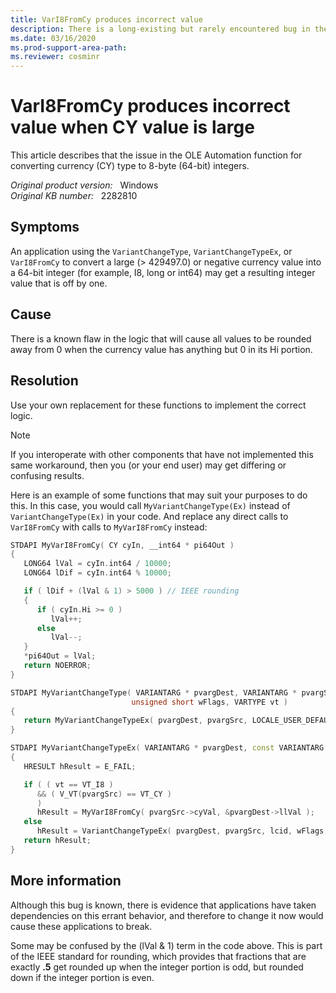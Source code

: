 ```yaml
---
title: VarI8FromCy produces incorrect value
description: There is a long-existing but rarely encountered bug in the OLE Automation function for converting currency (CY) type to 8-byte (64-bit) integers.
ms.date: 03/16/2020
ms.prod-support-area-path: 
ms.reviewer: cosminr
---
```

# VarI8FromCy produces incorrect value when CY value is large

This article describes that the issue in the OLE Automation function for converting currency (CY) type to 8-byte (64-bit) integers.

_Original product version:_ &nbsp;  Windows  
_Original KB number:_ &nbsp; 2282810

## Symptoms

An application using the `VariantChangeType`, `VariantChangeTypeEx`, or `VarI8FromCy` to convert a large (> 429497.0) or negative currency value into a 64-bit integer (for example, I8, long or int64) may get a resulting integer value that is off by one.

## Cause

There is a known flaw in the logic that will cause all values to be rounded away from 0 when the currency value has anything but 0 in its Hi portion.

## Resolution

Use your own replacement for these functions to implement the correct logic.

> [!NOTE]
> If you interoperate with other components that have not implemented this same workaround, then you (or your end user) may get differing or confusing results.

Here is an example of some functions that may suit your purposes to do this. In this case, you would call `MyVariantChangeType(Ex)` instead of `VariantChangeType(Ex)` in your code. And replace any direct calls to `VarI8FromCy` with calls to `MyVarI8FromCy` instead:

```cpp
STDAPI MyVarI8FromCy( CY cyIn, __int64 * pi64Out )
{
   LONG64 lVal = cyIn.int64 / 10000;
   LONG64 lDif = cyIn.int64 % 10000;

   if ( lDif + (lVal & 1) > 5000 ) // IEEE rounding
   {
      if ( cyIn.Hi >= 0 )
         lVal++;
      else
         lVal--;
   }
   *pi64Out = lVal;
   return NOERROR;
}

STDAPI MyVariantChangeType( VARIANTARG * pvargDest, VARIANTARG * pvargSrc,
                           unsigned short wFlags, VARTYPE vt )
{
   return MyVariantChangeTypeEx( pvargDest, pvargSrc, LOCALE_USER_DEFAULT, wFlags, vt );
}

STDAPI MyVariantChangeTypeEx( VARIANTARG * pvargDest, const VARIANTARG * pvargSrc, LCID lcid, unsigned short wFlags, VARTYPE vt )
{
   HRESULT hResult = E_FAIL;

   if ( ( vt == VT_I8 )
      && ( V_VT(pvargSrc) == VT_CY )
      )
      hResult = MyVarI8FromCy( pvargSrc->cyVal, &pvargDest->llVal );
   else
      hResult = VariantChangeTypeEx( pvargDest, pvargSrc, lcid, wFlags, vt );
   return hResult;
}
```

## More information

Although this bug is known, there is evidence that applications have taken dependencies on this errant behavior, and therefore to change it now would cause these applications to break.

Some may be confused by the (lVal & 1) term in the code above. This is part of the IEEE standard for rounding, which provides that fractions that are exactly **.5** get rounded up when the integer portion is odd, but rounded down if the integer portion is even.
